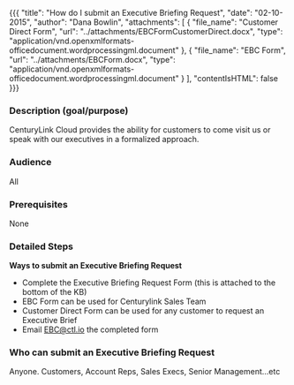{{{
  "title": "How do I submit an Executive Briefing Request",
  "date": "02-10-2015",
  "author": "Dana Bowlin",
  "attachments": [
  {
    "file_name": "Customer Direct Form",
    "url": "../attachments/EBCFormCustomerDirect.docx",
    "type": "application/vnd.openxmlformats-officedocument.wordprocessingml.document"
  },
  {
    "file_name": "EBC Form",
    "url": "../attachments/EBCForm.docx",
    "type": "application/vnd.openxmlformats-officedocument.wordprocessingml.document"
  }
  ],
  "contentIsHTML": false
}}}

### Description (goal/purpose)

CenturyLink Cloud provides the ability for customers to come visit us or speak with our executives in a formalized approach.

### Audience

All

### Prerequisites

None

### Detailed Steps

**Ways to submit an Executive Briefing Request**

* Complete the Executive Briefing Request Form (this is attached to the bottom of the KB)
* EBC Form can be used for Centurylink Sales Team
* Customer Direct Form can be used for any customer to request an Executive Brief
* Email EBC@ctl.io the completed form


### Who can submit an Executive Briefing Request

Anyone. Customers, Account Reps, Sales Execs, Senior Management...etc
